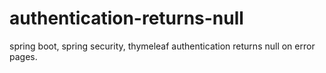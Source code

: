 # authentication-returns-null
spring boot, spring security, thymeleaf
authentication returns null on error pages.
